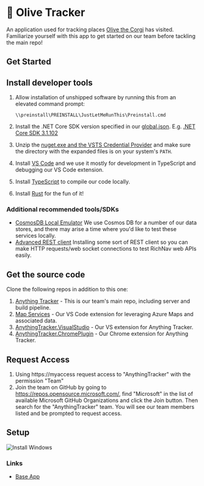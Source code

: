 # 🐶 Olive Tracker

An application used for tracking places [Olive the Corgi](https://www.instagram.com/olivemycorgi/) has visited.
Familiarize yourself with this app to get started on our team before tackling the main repo!

## Get Started

## Install developer tools

1. Allow installation of unshipped software by running this from an elevated command prompt:

    ```
    \\preinstall\PREINSTALL\JustLetMeRunThis\Preinstall.cmd
    ```
    
1. Install the .NET Core SDK version specified in our [global.json](https://devdiv.visualstudio.com/DevDiv/_git/VSCloudKernel?path=%2Fglobal.json). E.g. [.NET Core SDK 3.1.102](https://dotnet.microsoft.com/download/dotnet-core/thank-you/sdk-3.1.102-windows-x64-installer)
1. Unzip the [nuget.exe and the VSTS Credential Provider](https://devdiv.pkgs.visualstudio.com/_apis/public/nuget/client/CredentialProviderBundle.zip) and make sure the directory with the expanded files is on your system's `PATH`.
1. Install [VS Code](https://code.visualstudio.com/) and we use it mostly for development in TypeScript and debugging our VS Code extension.
1. Install [TypeScript](https://code.visualstudio.com/docs/languages/typescript) to compile our code locally.
1. Install [Rust](https://www.rust-lang.org/tools/install) for the fun of it!

### Additional recommended tools/SDKs


* [CosmosDB Local Emulator](https://docs.microsoft.com/en-us/azure/cosmos-db/local-emulator) We use Cosmos DB for a number of our data stores, and there may arise a time where you'd like to test these services locally.
* [Advanced REST client](https://install.advancedrestclient.com/install#/install) Installing some sort of REST client so you can make HTTP requests/web socket connections to test RichNav web APIs easily.

## Get the source code

Clone the following repos in addition to this one:

1. [Anything Tracker](aka.ms/microsoft) - This is our team's main repo, including server and build pipeline.
1. [Map Services](aka.ms/microsoft) - Our VS Code extension for leveraging Azure Maps and associated data.
1. [AnythingTracker.VisualStudio](aka.ms/microsoft) - Our VS extension for Anything Tracker.
1. [AnythingTracker.ChromePlugin](aka.ms/microsoft) - Our Chrome extension for Anything Tracker.

## Request Access

1. Using https://myaccess request access to "AnythingTracker" with the permission "Team"
1. Join the team on GitHub by going to https://repos.opensource.microsoft.com/, find "Microsoft" in the list of available Microsoft GitHub Organizations and click the Join button. Then search for the "AnythingTracker" team. You will see our team members listed and be prompted to request access.

## Setup

![Install Windows](https://raw.githubusercontent.com/abuchholtzau/Olive-Tracker/master/public/images/windows-program-manager-vectorized.png?token=AAAAWTH5YPV7FJPNHFGZWPK6U5WAG "Windows 3.1")

### Links

- [Base App](https://docs.microsoft.com/en-us/azure/azure-maps/tutorial-create-store-locator)
